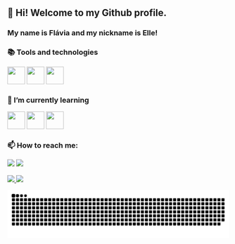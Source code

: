 ## 👋 Hi! Welcome to my Github profile.
### My name is Flávia and my nickname is Elle!

### 📚 Tools and technologies   
<img src="https://cdn.jsdelivr.net/gh/devicons/devicon/icons/html5/html5-original.svg" width="40" height="40"/> <img src="https://cdn.jsdelivr.net/gh/devicons/devicon/icons/css3/css3-original.svg" width="40" height="40"/> <img src="https://cdn.jsdelivr.net/gh/devicons/devicon/icons/figma/figma-original.svg" width="40" height="40"/>

### 🌱 I’m currently learning
<img src="https://cdn.jsdelivr.net/gh/devicons/devicon/icons/css3/css3-original.svg" width="40" height="40"/> <img src="https://cdn.jsdelivr.net/gh/devicons/devicon/icons/javascript/javascript-original.svg" width="40" height="40"/> <img src="https://cdn.jsdelivr.net/gh/devicons/devicon/icons/git/git-original.svg" width="40" height="40"/>

### 📫 How to reach me:
<div>
<a href = "mailto:flaviarlimasantos@gmail.com"><img src="https://img.shields.io/badge/Gmail-D14836?style=for-the-badge&logo=gmail&logoColor=white" target="_blank"></a>
<a href="https://www.linkedin.com/in/seu-usuário-linkedln-aqui" target="_blank"><img src="https://img.shields.io/badge/-LinkedIn-%230077B5?style=for-the-badge&logo=linkedin&logoColor=white" target="_blank"></a>   
</div>

<br>

<div>
<a href="https://github.com/flaviarafaelle">
<img height="150em" src="https://github-readme-stats.vercel.app/api/top-langs/?username=flaviarafaelle&layout=compact&langs_count=7&theme=dracula"/>
<img height="150em" src="https://github-readme-stats.vercel.app/api?username=flaviarafaelle&show_icons=true&theme=dracula&include_all_commits=true&count_private=true"/>
</div>

![Snake animation](https://github.com/Platane/snk/raw/output/github-contribution-grid-snake.svg)

<!---
**flaviarafaelle/flaviarafaelle** is a ✨ _special_ ✨ repository because its `README.md` (this file) appears on your GitHub profile.
You can click the Preview link to take a look at your changes.
https://devicon.dev/
https://myoctocat.com/
https://github.com/mayhemantt/mayhemantt
https://github.com/anmol098/anmol098
https://github.com/DenverCoder1/DenverCoder1
--->
